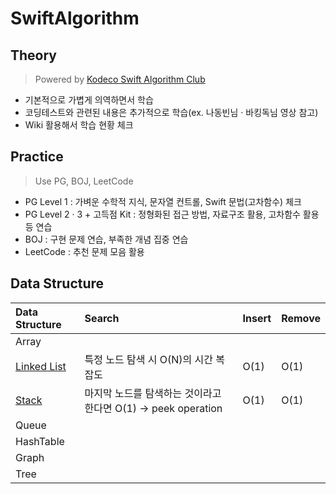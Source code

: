 # SwiftAlgorithm

## Theory
> Powered by [Kodeco Swift Algorithm Club](https://github.com/kodecocodes/swift-algorithm-club)

- 기본적으로 가볍게 의역하면서 학습
- 코딩테스트와 관련된 내용은 추가적으로 학습(ex. 나동빈님 · 바킹독님 영상 참고)
- Wiki 활용해서 학습 현황 체크

## Practice
> Use PG, BOJ, LeetCode

- PG Level 1 : 가벼운 수학적 지식, 문자열 컨트롤, Swift 문법(고차함수) 체크
- PG Level 2 · 3 + 고득점 Kit : 정형화된 접근 방법, 자료구조 활용, 고차함수 활용 등 연습
- BOJ : 구현 문제 연습, 부족한 개념 집중 연습
- LeetCode : 추천 문제 모음 활용

## Data Structure

|Data Structure|Search|Insert|Remove|
|:--|:--|:--|:--|
|Array||
|[Linked List](https://github.com/Taehyeon-Kim/SwiftAlgorithm/issues/18)|특정 노드 탐색 시 O(N)의 시간 복잡도|O(1)|O(1)|
|[Stack](https://github.com/Taehyeon-Kim/SwiftAlgorithm/issues/17)|마지막 노드를 탐색하는 것이라고 한다면 O(1) -> peek operation|O(1)|O(1)|
|Queue||
|HashTable||
|Graph||
|Tree||
